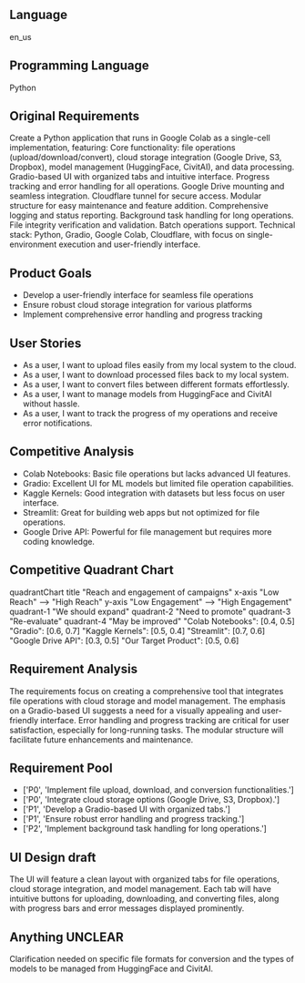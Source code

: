 ## Language

en_us

## Programming Language

Python

## Original Requirements

Create a Python application that runs in Google Colab as a single-cell implementation, featuring: Core functionality: file operations (upload/download/convert), cloud storage integration (Google Drive, S3, Dropbox), model management (HuggingFace, CivitAI), and data processing. Gradio-based UI with organized tabs and intuitive interface. Progress tracking and error handling for all operations. Google Drive mounting and seamless integration. Cloudflare tunnel for secure access. Modular structure for easy maintenance and feature addition. Comprehensive logging and status reporting. Background task handling for long operations. File integrity verification and validation. Batch operations support. Technical stack: Python, Gradio, Google Colab, Cloudflare, with focus on single-environment execution and user-friendly interface.

## Product Goals

- Develop a user-friendly interface for seamless file operations
- Ensure robust cloud storage integration for various platforms
- Implement comprehensive error handling and progress tracking

## User Stories

- As a user, I want to upload files easily from my local system to the cloud.
- As a user, I want to download processed files back to my local system.
- As a user, I want to convert files between different formats effortlessly.
- As a user, I want to manage models from HuggingFace and CivitAI without hassle.
- As a user, I want to track the progress of my operations and receive error notifications.

## Competitive Analysis

- Colab Notebooks: Basic file operations but lacks advanced UI features.
- Gradio: Excellent UI for ML models but limited file operation capabilities.
- Kaggle Kernels: Good integration with datasets but less focus on user interface.
- Streamlit: Great for building web apps but not optimized for file operations.
- Google Drive API: Powerful for file management but requires more coding knowledge.

## Competitive Quadrant Chart

quadrantChart
    title "Reach and engagement of campaigns"
    x-axis "Low Reach" --> "High Reach"
    y-axis "Low Engagement" --> "High Engagement"
    quadrant-1 "We should expand"
    quadrant-2 "Need to promote"
    quadrant-3 "Re-evaluate"
    quadrant-4 "May be improved"
    "Colab Notebooks": [0.4, 0.5]
    "Gradio": [0.6, 0.7]
    "Kaggle Kernels": [0.5, 0.4]
    "Streamlit": [0.7, 0.6]
    "Google Drive API": [0.3, 0.5]
    "Our Target Product": [0.5, 0.6]

## Requirement Analysis

The requirements focus on creating a comprehensive tool that integrates file operations with cloud storage and model management. The emphasis on a Gradio-based UI suggests a need for a visually appealing and user-friendly interface. Error handling and progress tracking are critical for user satisfaction, especially for long-running tasks. The modular structure will facilitate future enhancements and maintenance.

## Requirement Pool

- ['P0', 'Implement file upload, download, and conversion functionalities.']
- ['P0', 'Integrate cloud storage options (Google Drive, S3, Dropbox).']
- ['P1', 'Develop a Gradio-based UI with organized tabs.']
- ['P1', 'Ensure robust error handling and progress tracking.']
- ['P2', 'Implement background task handling for long operations.']

## UI Design draft

The UI will feature a clean layout with organized tabs for file operations, cloud storage integration, and model management. Each tab will have intuitive buttons for uploading, downloading, and converting files, along with progress bars and error messages displayed prominently.

## Anything UNCLEAR

Clarification needed on specific file formats for conversion and the types of models to be managed from HuggingFace and CivitAI.

